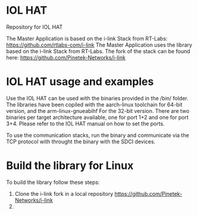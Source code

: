 # IOL HAT
Repository for IOL HAT

The Master Application is based on the i-link Stack from RT-Labs: https://github.com/rtlabs-com/i-link
The Master Application uses the library based on the i-link Stack from RT-Labs. The fork of the stack can be found here: https://github.com/Pinetek-Networks/i-link

# IOL HAT usage and examples
Use the IOL HAT can be used with the binaries provided in the /bin/ folder. The libraries have been copiled with the aarch-linux toolchain for 64-bit version, and the arm-linux-gnueabihf For the 32-bit version.
There are two binaries per target architecture available, one for port 1+2 and one for port 3+4. Please refer to the IOL HAT manual on how to set the ports.

To use the communication stacks, run the binary and communicate via the TCP protocol with throught the binary with the SDCI devices.

# Build the library for Linux
To build the library follow these steps:
1. Clone the i-link fork in a local repository https://github.com/Pinetek-Networks/i-link
2.  
